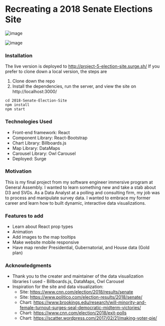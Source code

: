# Recreating a 2018 Senate Elections Site

![image](https://user-images.githubusercontent.com/46338135/56046883-3d416080-5d12-11e9-98ca-be30b1ee56fa.png)

![image](https://user-images.githubusercontent.com/46338135/56047010-87c2dd00-5d12-11e9-80a6-cc6eb59a952c.png)

### Installation

The live version is deployed to http://project-5-election-site.surge.sh/ If you prefer to clone down a local version, the steps are

1. Clone down the repo
2. Install the dependencies, run the server, and view the site on http://localhost:3000/

```
cd 2018-Senate-Election-Site
npm install
npm start
```

### Technologies Used

- Front-end framework: React
- Component Library: React-Bootstrap
- Chart Library: Billboards.js
- Map Library: DataMaps
- Carousel Library: Owl Carousel
- Deployed: Surge

### Motivation

This is my final project from my software engineer immersive program at General Assembly. I wanted to learn something new and take a stab about D3 and SVGs. As a Data Analyst at a polling and consulting firm, my job was to process and manipulate survey data. I wanted to embrace my former career and learn how to built dynamic, interactive data visualizations.

### Features to add

- Learn about React prop types
- Animation
- Add images to the map tooltips
- Make website mobile responsive
- Have map render Presidential, Gubernatorial, and House data (Gold plan)

### Acknowledgments

- Thank you to the creater and maintainer of the data visualization libraries I used - Billboards.js, DataMaps, Owl Carousel
- Inspiration for the site and data visualization:
  - Site: https://www.cnn.com/election/2018/results/senate
  - Site: https://www.politico.com/election-results/2018/senate/
  - Chart: https://www.brookings.edu/research/will-minority-and-female-turnout-surges-seal-democratic-midterm-victories/
  - Chart: https://www.cnn.com/election/2018/exit-polls
  - Chart: https://scatter.wordpress.com/2017/02/21/making-voter-pie/
